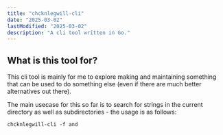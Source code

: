 ```yaml
---
title: "chcknlegwill-cli"
date: "2025-03-02"
lastModified: "2025-03-02"
description: "A cli tool written in Go."
---
```



<script>
  //stuff here

</script>

## What is this tool for?
This cli tool is mainly for me to explore making and maintaining something that can be used to do something else (even if there are much better alternatives out there).

The main usecase for this so far is to search for strings in the current directory as well as subdirectories - the usage is as follows:

``` chcknlegwill-cli -f and ```


